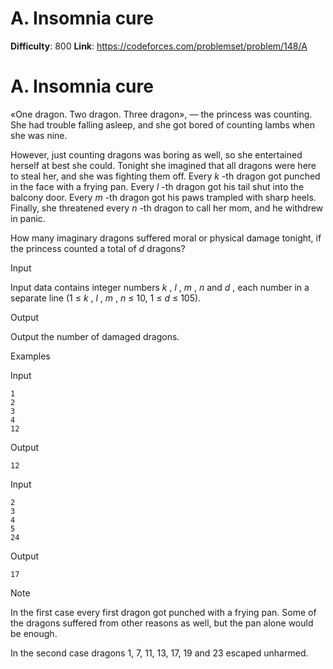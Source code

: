 # A. Insomnia cure 
**Difficulty**: 800 
**Link**: https://codeforces.com/problemset/problem/148/A

# A. Insomnia cure
«One dragon. Two dragon. Three dragon», — the princess was counting. She had
trouble falling asleep, and she got bored of counting lambs when she was nine.

However, just counting dragons was boring as well, so she entertained herself
at best she could. Tonight she imagined that all dragons were here to steal
her, and she was fighting them off. Every _k_ -th dragon got punched in the
face with a frying pan. Every _l_ -th dragon got his tail shut into the
balcony door. Every _m_ -th dragon got his paws trampled with sharp heels.
Finally, she threatened every _n_ -th dragon to call her mom, and he withdrew
in panic.

How many imaginary dragons suffered moral or physical damage tonight, if the
princess counted a total of _d_ dragons?

Input

Input data contains integer numbers _k_ ,  _l_ ,  _m_ ,  _n_ and _d_ , each
number in a separate line (1 ≤  _k_ ,  _l_ ,  _m_ ,  _n_ ≤ 10, 1 ≤  _d_ ≤
105).

Output

Output the number of damaged dragons.

Examples

Input

    
    
    1  
    2  
    3  
    4  
    12  
    

Output

    
    
    12  
    

Input

    
    
    2  
    3  
    4  
    5  
    24  
    

Output

    
    
    17  
    

Note

In the first case every first dragon got punched with a frying pan. Some of
the dragons suffered from other reasons as well, but the pan alone would be
enough.

In the second case dragons 1, 7, 11, 13, 17, 19 and 23 escaped unharmed.

